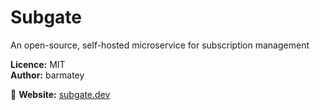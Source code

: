 # Subgate

An open-source, self-hosted microservice for subscription management

**Licence:** MIT  
**Author:** barmatey

🔗 **Website:** [subgate.dev](https://subgate.dev)  
